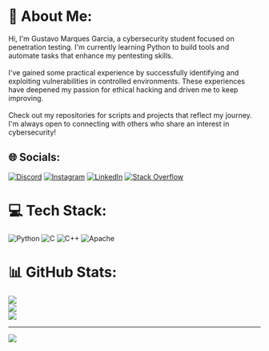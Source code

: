 # 💫 About Me:
Hi, I'm Gustavo Marques Garcia, a cybersecurity student focused on penetration testing. I'm currently learning Python to build tools and automate tasks that enhance my pentesting skills.<br><br>I've gained some practical experience by successfully identifying and exploiting vulnerabilities in controlled environments. These experiences have deepened my passion for ethical hacking and driven me to keep improving.<br><br>Check out my repositories for scripts and projects that reflect my journey. I'm always open to connecting with others who share an interest in cybersecurity!


## 🌐 Socials:
[![Discord](https://img.shields.io/badge/Discord-%237289DA.svg?logo=discord&logoColor=white)](https://discord.gg/bhop.shiro) [![Instagram](https://img.shields.io/badge/Instagram-%23E4405F.svg?logo=Instagram&logoColor=white)](https://instagram.com/bhop.shiro) [![LinkedIn](https://img.shields.io/badge/LinkedIn-%230077B5.svg?logo=linkedin&logoColor=white)](https://linkedin.com/in/gustavo-marques-garcia) [![Stack Overflow](https://img.shields.io/badge/-Stackoverflow-FE7A16?logo=stack-overflow&logoColor=white)](https://stackoverflow.com/users/27167361) 

# 💻 Tech Stack:
![Python](https://img.shields.io/badge/python-3670A0?style=for-the-badge&logo=python&logoColor=ffdd54) ![C](https://img.shields.io/badge/c-%2300599C.svg?style=for-the-badge&logo=c&logoColor=white) ![C++](https://img.shields.io/badge/c++-%2300599C.svg?style=for-the-badge&logo=c%2B%2B&logoColor=white) ![Apache](https://img.shields.io/badge/apache-%23D42029.svg?style=for-the-badge&logo=apache&logoColor=white)
# 📊 GitHub Stats:
![](https://github-readme-stats.vercel.app/api?username=Shirouuu&theme=dark&hide_border=false&include_all_commits=false&count_private=false)<br/>
![](https://github-readme-streak-stats.herokuapp.com/?user=Shirouuu&theme=dark&hide_border=false)<br/>
![](https://github-readme-stats.vercel.app/api/top-langs/?username=Shirouuu&theme=dark&hide_border=false&include_all_commits=false&count_private=false&layout=compact)

---
[![](https://visitcount.itsvg.in/api?id=Shirouuu&icon=0&color=0)](https://visitcount.itsvg.in)

<!-- Proudly created with GPRM ( https://gprm.itsvg.in ) -->
